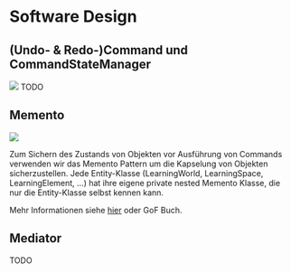 # Software Design

## (Undo- & Redo-)Command und CommandStateManager
![](imageAuthoringToolCommandStateManager.png)
TODO
## Memento
![](imageAuthoringToolMemento.png)

Zum Sichern des Zustands von Objekten vor Ausführung von Commands verwenden wir das Memento Pattern um die Kapselung von
Objekten sicherzustellen. Jede Entity-Klasse (LearningWorld, LearningSpace, LearningElement, ...) hat ihre eigene private
nested Memento Klasse, die nur die Entity-Klasse selbst kennen kann.

Mehr Informationen siehe [hier](https://refactoring.guru/design-patterns/memento) oder GoF Buch.

## Mediator
TODO